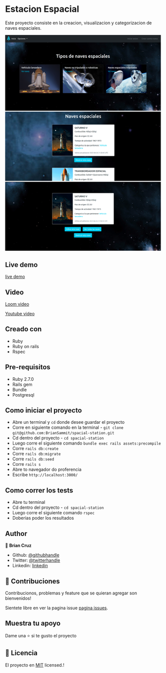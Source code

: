 # Estacion Espacial

Este proyecto consiste en la creacion, visualizacion y categorizacion de naves espaciales.

![screenshot](app/assets/images/s1.png)
![screenshot](app/assets/images/s2.png)
![screenshot](app/assets/images/s3.png)

## Live demo

[live demo](https://spacialstation.herokuapp.com/)

## Video

[Loom video](https://www.loom.com/share/ea223fd02b4d4d71a9f89f9890071599)

[Youtube video](https://youtu.be/1lzanPXCp0c)

## Creado con

- Ruby
- Ruby on rails
- Rspec

## Pre-requisitos

- Ruby 2.7.0
- Rails gem
- Bundle
- Postgresql

## Como iniciar el proyecto

- Abre un terminal y `cd` donde desee guardar el proyecto
- Corre en siguiente comando en la terminal - `git clone git@github.com:BrianSammit/spacial-station.git`
- Cd dentro del proyecto - `cd spacial-station`
- Luego corre el siguiente comando `bundle exec rails assets:precompile`
- Corre `rails db:create`
- Corre `rails db:migrate`
- Corre `rails db:seed`
- Corre `rails s`
- Abre to navegador do proferencia
- Escribe `http://localhost:3000/`


## Como correr los tests

- Abre tu terminal 
- Cd dentro del proyecto - `cd spacial-station` 
- Luego corre el siguiente comando `rspec`
- Doberias poder los resultados 

## Author

👤 **Brian Cruz**

- Github: [@githubhandle](https://github.com/BrianSammit)
- Twitter: [@twitterhandle](https://twitter.com/cruzsammit)
- Linkedin: [linkedin](https://www.linkedin.com/in/brian-sammit-cruz-rodriguez-5877551a8/)


## 🤝 Contribuciones

Contribucionos, problemas y feature que se quieran agregar son bienvenidos!

Sientete libre en ver la pagina issue [pagina issues](https://github.com/BrianSammit/spacial-station/issues).

## Muestra tu apoyo

Dame una ⭐️ si te gusto el proyecto


## 📝 Licencia

El proyecto en [MIT](lic.url) licensed.!
